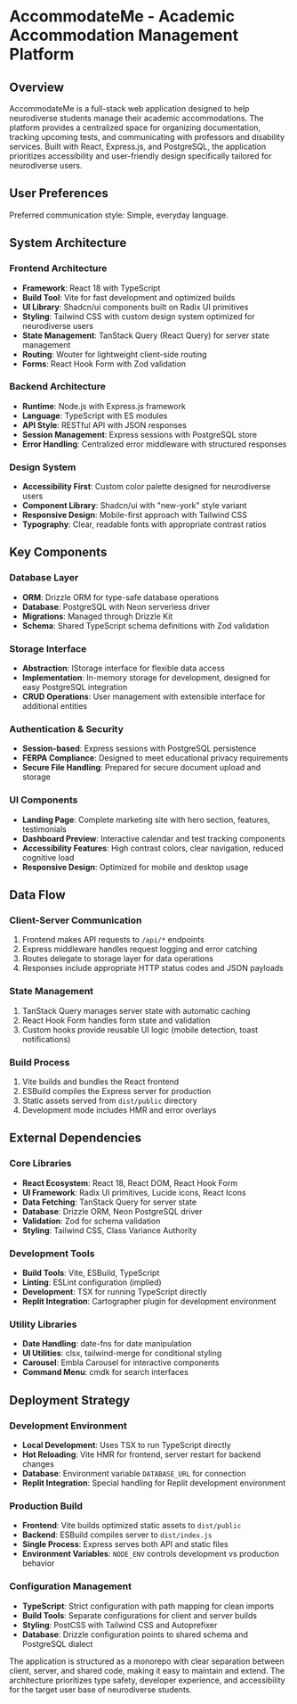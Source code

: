 # AccommodateMe - Academic Accommodation Management Platform

## Overview

AccommodateMe is a full-stack web application designed to help neurodiverse students manage their academic accommodations. The platform provides a centralized space for organizing documentation, tracking upcoming tests, and communicating with professors and disability services. Built with React, Express.js, and PostgreSQL, the application prioritizes accessibility and user-friendly design specifically tailored for neurodiverse users.

## User Preferences

Preferred communication style: Simple, everyday language.

## System Architecture

### Frontend Architecture
- **Framework**: React 18 with TypeScript
- **Build Tool**: Vite for fast development and optimized builds
- **UI Library**: Shadcn/ui components built on Radix UI primitives
- **Styling**: Tailwind CSS with custom design system optimized for neurodiverse users
- **State Management**: TanStack Query (React Query) for server state management
- **Routing**: Wouter for lightweight client-side routing
- **Forms**: React Hook Form with Zod validation

### Backend Architecture
- **Runtime**: Node.js with Express.js framework
- **Language**: TypeScript with ES modules
- **API Style**: RESTful API with JSON responses
- **Session Management**: Express sessions with PostgreSQL store
- **Error Handling**: Centralized error middleware with structured responses

### Design System
- **Accessibility First**: Custom color palette designed for neurodiverse users
- **Component Library**: Shadcn/ui with "new-york" style variant
- **Responsive Design**: Mobile-first approach with Tailwind CSS
- **Typography**: Clear, readable fonts with appropriate contrast ratios

## Key Components

### Database Layer
- **ORM**: Drizzle ORM for type-safe database operations
- **Database**: PostgreSQL with Neon serverless driver
- **Migrations**: Managed through Drizzle Kit
- **Schema**: Shared TypeScript schema definitions with Zod validation

### Storage Interface
- **Abstraction**: IStorage interface for flexible data access
- **Implementation**: In-memory storage for development, designed for easy PostgreSQL integration
- **CRUD Operations**: User management with extensible interface for additional entities

### Authentication & Security
- **Session-based**: Express sessions with PostgreSQL persistence
- **FERPA Compliance**: Designed to meet educational privacy requirements
- **Secure File Handling**: Prepared for secure document upload and storage

### UI Components
- **Landing Page**: Complete marketing site with hero section, features, testimonials
- **Dashboard Preview**: Interactive calendar and test tracking components
- **Accessibility Features**: High contrast colors, clear navigation, reduced cognitive load
- **Responsive Design**: Optimized for mobile and desktop usage

## Data Flow

### Client-Server Communication
1. Frontend makes API requests to `/api/*` endpoints
2. Express middleware handles request logging and error catching
3. Routes delegate to storage layer for data operations
4. Responses include appropriate HTTP status codes and JSON payloads

### State Management
1. TanStack Query manages server state with automatic caching
2. React Hook Form handles form state and validation
3. Custom hooks provide reusable UI logic (mobile detection, toast notifications)

### Build Process
1. Vite builds and bundles the React frontend
2. ESBuild compiles the Express server for production
3. Static assets served from `dist/public` directory
4. Development mode includes HMR and error overlays

## External Dependencies

### Core Libraries
- **React Ecosystem**: React 18, React DOM, React Hook Form
- **UI Framework**: Radix UI primitives, Lucide icons, React Icons
- **Data Fetching**: TanStack Query for server state
- **Database**: Drizzle ORM, Neon PostgreSQL driver
- **Validation**: Zod for schema validation
- **Styling**: Tailwind CSS, Class Variance Authority

### Development Tools
- **Build Tools**: Vite, ESBuild, TypeScript
- **Linting**: ESLint configuration (implied)
- **Development**: TSX for running TypeScript directly
- **Replit Integration**: Cartographer plugin for development environment

### Utility Libraries
- **Date Handling**: date-fns for date manipulation
- **UI Utilities**: clsx, tailwind-merge for conditional styling
- **Carousel**: Embla Carousel for interactive components
- **Command Menu**: cmdk for search interfaces

## Deployment Strategy

### Development Environment
- **Local Development**: Uses TSX to run TypeScript directly
- **Hot Reloading**: Vite HMR for frontend, server restart for backend changes
- **Database**: Environment variable `DATABASE_URL` for connection
- **Replit Integration**: Special handling for Replit development environment

### Production Build
- **Frontend**: Vite builds optimized static assets to `dist/public`
- **Backend**: ESBuild compiles server to `dist/index.js`
- **Single Process**: Express serves both API and static files
- **Environment Variables**: `NODE_ENV` controls development vs production behavior

### Configuration Management
- **TypeScript**: Strict configuration with path mapping for clean imports
- **Build Tools**: Separate configurations for client and server builds
- **Styling**: PostCSS with Tailwind CSS and Autoprefixer
- **Database**: Drizzle configuration points to shared schema and PostgreSQL dialect

The application is structured as a monorepo with clear separation between client, server, and shared code, making it easy to maintain and extend. The architecture prioritizes type safety, developer experience, and accessibility for the target user base of neurodiverse students.
